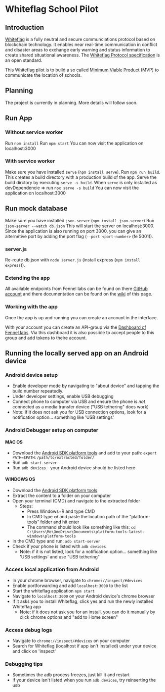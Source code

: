 # Whiteflag School Pilot

## Introduction

[Whiteflag](https://whiteflagprotocol.org/) is a fully neutral and secure
communciations protocol based on blockchain technology. It enables near
real-time communication in conflict and disaster areas to exchange early
warning and status information to create shared situational awareness.
The [Whiteflag Protocol specification](https://standard.whiteflagprotocol.org/)
is an open standard.

This Whiteflag pilot is to build a so called [Minimum Viable Product](https://en.wikipedia.org/wiki/minimum_viable_product)
(MVP) to communicate the location of schools.

## Planning

The project is currently in planning. More details will follow soon.

## Run App

### Without service worker

Run `npm install`
Run `npm start`
You can now visit the application on localhost:3000

### With service worker

Make sure you have installed `serve` (`npm install serve`).
Run `npm run build`. This creates a build directory with a production build of the app.
Serve the build dirctory by executing `serve -s build`.
When `serve` is only installed as devDependencie => run `npx serve -s build`
You can now visit the application on localhost:3000

## Run mock database

Make sure you have installed `json-server` (`npm install json-server`)
Run `json-server --watch db.json`
This will start the server on localhost:3000. Since the application is also running on port 3000, you can give an alternetive port by adding the port flag (`--port <port-number>` (fe 5001)).

### server.js

Re-route db.json with `node server.js` (install express (`npm install express`)).

### Extending the app

All available endpoints from Fennel labs can be found on there [GitHub account](https://github.com/fennelLabs/fennel-service-api/blob/master/requests/api.http) and there documentation can be found on the [wiki](https://github.com/fennelLabs/fennel-service-api/wiki) of this page.

### Working with the app

Once the app is up and running you can create an account in the interface.

With your account you can create an API-group via the [Dashboard of Fennel labs](https://api.fennellabs.com/dashboard/login/). Via this dashboard it is also possible to accept people to this group and add tokens to theire account.

## Running the locally served app on an Android device

### Android device setup

- Enable developer mode by navigating to "about device" and tapping the build number repeatedly.
- Under developer settings, enable USB debugging
- Connect phone to computer via USB and ensure the phone is _not_ connected as a media transfer device ("USB tethering" does work)
- Note: if it does not ask you for USB connection options, look for a notification option... something like 'USB settings'

### Android Debugger setup on computer

#### MAC OS

- Download the [Android SDK platform tools](https://developer.android.com/tools/releases/platform-tools) and add to your path: `export PATH=$PATH:/path/to/extracted/folder/`
- Run `adb start-server`
- Run `adb devices` - your Android device should be listed here

#### WINDOWS OS

- Download the [Android SDK platform tools](https://developer.android.com/tools/releases/platform-tools)
- Extract the content to a folder on your computer
- Open your terminal (CMD) and navigate to the extracted folder
  - Steps:
    - Press Windows+R and type CMD
    - In CMD type `cd` and paste the location path of the "platform-tools" folder and hit enter
    - The command should look like something like this: `cd C:\Users\Me\OneDrive\Documents\platform-tools-latest-windows\platform-tools`
- In the CMD type and run: `adb start-server`
- Check if your phone is listed with `adb devices`
  - Note: if it is not listed, look for a notification option... something like 'USB settings' and use "USB tethering"

### Access local application from Android

- In your chrome browser, navigate to `chrome://inspect/#devices`
- Enable portforwarding and add `localhost:3000` to the list
- Start the whiteflag application `npm start`
- Navigate to `localhost:3000` on your Android device's chrome browser
- If it asks you to install Whiteflag, click yes and run the newly installed Whiteflag app
  - Note: if it does not ask you for an install, you can do it manually by click chrome options and "add to Home screen"

### Access debug logs

- Navigate to `chrome://inspect/#devices` on your computer
- Search for Whiteflag (localhost if app isn't installed) under your device and click on 'inspect'

### Debugging tips

- Sometimes the adb process freezes, just kill it and restart
- If your device isn't listed when you run `adb devices`, try reinserting the usb
